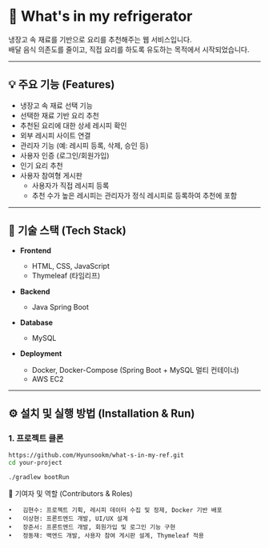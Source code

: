 # 🧊 What's in my refrigerator

냉장고 속 재료를 기반으로 요리를 추천해주는 웹 서비스입니다.  
배달 음식 의존도를 줄이고, 직접 요리를 하도록 유도하는 목적에서 시작되었습니다.

---

## 💡 주요 기능 (Features)

- 냉장고 속 재료 선택 기능  
- 선택한 재료 기반 요리 추천  
- 추천된 요리에 대한 상세 레시피 확인  
- 외부 레시피 사이트 연결  
- 관리자 기능 (예: 레시피 등록, 삭제, 승인 등)  
- 사용자 인증 (로그인/회원가입)  
- 인기 요리 추천  
- 사용자 참여형 게시판  
  - 사용자가 직접 레시피 등록  
  - 추천 수가 높은 레시피는 관리자가 정식 레시피로 등록하여 추천에 포함
---

## 🧱 기술 스택 (Tech Stack)

- **Frontend**  
  - HTML, CSS, JavaScript  
  - Thymeleaf (타임리프)

- **Backend**  
  - Java Spring Boot

- **Database**  
  - MySQL

- **Deployment**  
  - Docker, Docker-Compose (Spring Boot + MySQL 멀티 컨테이너)  
  - AWS EC2

---

## ⚙️ 설치 및 실행 방법 (Installation & Run)

### 1. 프로젝트 클론

```bash
https://github.com/Hyunsookm/what-s-in-my-ref.git
cd your-project
```

```bash
./gradlew bootRun
```


🙋 기여자 및 역할 (Contributors & Roles)

	•	김현수: 프로젝트 기획, 레시피 데이터 수집 및 정제, Docker 기반 배포
	•	이상현: 프론트엔드 개발, UI/UX 설계
	•	장준서: 프론트엔드 개발, 회원가입 및 로그인 기능 구현
	•	정동재: 백엔드 개발, 사용자 참여 게시판 설계, Thymeleaf 적용
